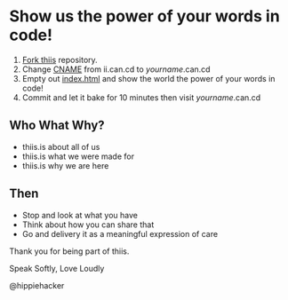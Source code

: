 Show us the power of your words in code!
================================

1. [Fork thiis](https://github.com/passionengine/can.cd/fork) repository.
2. Change [CNAME](https://github.com/passionengine/can.cd/blob/gh-pages/CNAME#L1) from ii.can.cd to _yourname_.can.cd
3. Empty out [index.html](https://github.com/passionengine/can.cd/blob/gh-pages/index.html) and show the world the power of your words in code!
4. Commit and let it bake for 10 minutes then visit _yourname_.can.cd

## Who What Why?

* thiis.is about all of us
* thiis.is what we were made for
* thiis.is why we are here

## Then

* Stop and look at what you have
* Think about how you can share that
* Go and delivery it as a meaningful expression of care

Thank you for being part of thiis.

Speak Softly, Love Loudly

@hippiehacker
